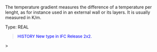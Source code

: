 The temperature gradient measures the difference of a temperature per lenght, as for instance used in an external wall or its layers. It is usually measured in K/m.

Type: REAL

> <font size="-1" color="#0000FF">HISTORY New type in IFC Release 2x2.
</font>
>